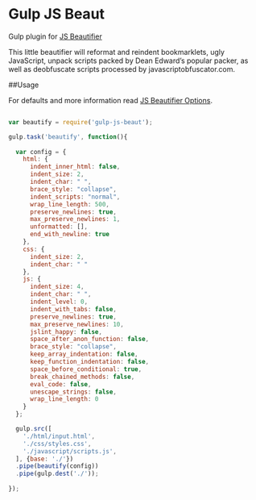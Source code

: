 # Gulp JS Beaut

Gulp plugin for [JS Beautifier](https://github.com/beautify-web/js-beautify)

This little beautifier will reformat and reindent bookmarklets, ugly JavaScript, unpack scripts packed by Dean Edward’s popular packer, as well as deobfuscate scripts processed by javascriptobfuscator.com.

##Usage

For defaults and more information read [JS Beautifier Options](https://github.com/beautify-web/js-beautify#options).

```javascript

var beautify = require('gulp-js-beaut');

gulp.task('beautify', function(){
  
  var config = {
    html: {
      indent_inner_html: false,
      indent_size: 2,
      indent_char: " ",
      brace_style: "collapse",
      indent_scripts: "normal",
      wrap_line_length: 500,
      preserve_newlines: true,
      max_preserve_newlines: 1,
      unformatted: [],
      end_with_newline: true
    },
    css: { 
      indent_size: 2,
      indent_char: " "
    },
    js: { 
      indent_size: 4,
      indent_char: " ",
      indent_level: 0,
      indent_with_tabs: false,
      preserve_newlines: true,
      max_preserve_newlines: 10,
      jslint_happy: false,
      space_after_anon_function: false,
      brace_style: "collapse",
      keep_array_indentation: false,
      keep_function_indentation: false,
      space_before_conditional: true,
      break_chained_methods: false,
      eval_code: false,
      unescape_strings: false,
      wrap_line_length: 0
    }
  };

  gulp.src([
    './html/input.html',
    './css/styles.css',
    './javascript/scripts.js',
  ], {base: './'})
  .pipe(beautify(config))
  .pipe(gulp.dest('./'));
  
});

```

